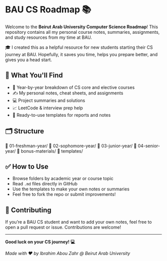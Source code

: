 # BAU CS Roadmap 📚

Welcome to the **Beirut Arab University Computer Science Roadmap**! This repository contains all my personal course notes, summaries, assignments, and study resources from my time at BAU.

🎓 I created this as a helpful resource for new students starting their CS journey at BAU. Hopefully, it saves you time, helps you prepare better, and gives you a head start.

## 📌 What You'll Find

- 📖 Year-by-year breakdown of CS core and elective courses
- ✍️ My personal notes, cheat sheets, and assignments
- 💻 Project summaries and solutions
- 📈 LeetCode & interview prep help
- 📂 Ready-to-use templates for reports and notes

## 🗂️ Structure

📁 01-freshman-year/
📁 02-sophomore-year/
📁 03-junior-year/
📁 04-senior-year/
📁 bonus-materials/
📁 templates/

## ✅ How to Use

- Browse folders by academic year or course topic
- Read `.md` files directly in GitHub
- Use the templates to make your own notes or summaries
- Feel free to fork the repo or submit improvements!

## 🤝 Contributing

If you’re a BAU CS student and want to add your own notes, feel free to open a pull request or issue. Contributions are welcome!

---

**Good luck on your CS journey! 💻**

_Made with ❤️ by Ibrahim Abou Zahr @ Beirut Arab University_
